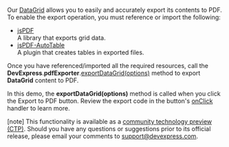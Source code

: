 Our [DataGrid](/Documentation/ApiReference/UI_Widgets/dxDataGrid/) allows you to easily and accurately export its contents to PDF. To enable the export operation, you must reference or import the following:

- <a href="https://github.com/MrRio/jsPDF" target="_blank">jsPDF</a>        
A library that exports grid data.
- <a href="https://github.com/simonbengtsson/jsPDF-AutoTable" target="_blank">jsPDF-AutoTable</a>        
A plugin that creates tables in exported files.

Once you have referenced/imported all the required resources, call the **DevExpress**.**pdfExporter**.[exportDataGrid(options)](/Documentation/ApiReference/Common/Utils/pdfExporter/#exportDataGridoptions) method to export **DataGrid** content to PDF.

In this demo, the **exportDataGrid(options)** method is called when you click the Export to PDF button. Review the export code in the button's [onClick](/Documentation/ApiReference/UI_Widgets/dxButton/Configuration/#onClick) handler to learn more.

[note] This functionality is available as a <a href="https://www.devexpress.com/aboutus/pre-release.xml" target="_blank">community technology preview (CTP)</a>. Should you have any questions or suggestions prior to its official release, please email your comments to <a href="mailto:support@devexpress.com">support@devexpress.com</a>.